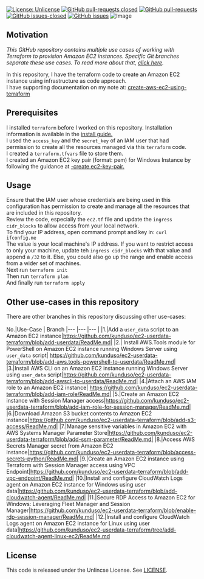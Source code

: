 [![License: Unlicense](https://img.shields.io/badge/license-Unlicense-white.svg)](https://choosealicense.com/licenses/unlicense/) [![GitHub pull-requests closed](https://img.shields.io/github/issues-pr-closed/kunduso/ec2-userdata-terraform)](https://GitHub.com/kunduso/ec2-userdata-terraform/pull/) [![GitHub pull-requests](https://img.shields.io/github/issues-pr/kunduso/ec2-userdata-terraform)](https://GitHub.com/kunduso/ec2-userdata-terraform/pull/) 
[![GitHub issues-closed](https://img.shields.io/github/issues-closed/kunduso/ec2-userdata-terraform)](https://github.com/kunduso/ec2-userdata-terraform/issues?q=is%3Aissue+is%3Aclosed) [![GitHub issues](https://img.shields.io/github/issues/kunduso/ec2-userdata-terraform)](https://GitHub.com/kunduso/ec2-userdata-terraform/issues/)
![Image](https://skdevops.files.wordpress.com/2023/12/53-image-9.png)

## Motivation
*This GitHub repository contains multiple use cases of working with Terraform to provision Amazon EC2 instances. Specific Git branches separate these use cases. To read more about that, [click here](#other-use-cases-in-this-repository).*

In this repository, I have the terraform code to create an Amazon EC2 instance using infrastructure as code approach.
<br />I have supporting documentation on my note at: [create-aws-ec2-using-terraform](https://skundunotes.com/2021/11/01/create-aws-ec2-using-terraform/)
## Prerequisites
I installed `terraform` before I worked on this repository. Installation information is available in the [install guide.](https://www.terraform.io/downloads.html) <br />I used the `access_key` and the `secret_key` of an IAM user that had permission to create all the resources managed via this `terraform` code.
<br />I created a `terraform.tfvars` file to store them.
<br />I created an Amazon EC2 key pair (format: pem) for Windows Instance by following the guidance at [-create ec2-key-pair.](https://docs.aws.amazon.com/AWSEC2/latest/WindowsGuide/create-key-pairs.html#having-ec2-create-your-key-pair)
## Usage
Ensure that the IAM user whose credentials are being used in this configuration has permission to create and manage all the resources that are included in this repository.
<br />Review the code, especially the `ec2.tf` file and update the `ingress cidr_blocks` to allow access from your local network.
<br />To find your IP address, open command prompt and key in: `curl ifconfig.me`
<br />The value is your local machine's IP address. If you want to restrict access to only your machine, update teh `ingress cidr_blocks` with that value and append a `/32` to it. Else, you could also go up the range and enable access from a wider set of machines.
<br />Next run `terraform init` 
<br />Then run `terraform plan`
<br />And finally run `terraform apply`

## Other use-cases in this repository
There are other branches in this repository discussing other use-cases:
<br />
<br />
No.|Use-Case | Branch
|--- |--- |--- |
|1.|Add a `user_data` script to an Amazon EC2 instance|https://github.com/kunduso/ec2-userdata-terraform/blob/add-userdata/ReadMe.md|
|2.| Install AWS.Tools module for PowerShell on Amazon EC2 instance running Windows Server using `user_data` script| https://github.com/kunduso/ec2-userdata-terraform/blob/add-aws.tools-powershell-to-userdata/ReadMe.md|
|3.|Install AWS CLI on an Amazon EC2 instance running Windows Server using `user_data` script|https://github.com/kunduso/ec2-userdata-terraform/blob/add-awscli-to-userdata/ReadMe.md|
|4.|Attach an AWS IAM role to an Amazon EC2 instance| https://github.com/kunduso/ec2-userdata-terraform/blob/add-iam-role/ReadMe.md|
|5.|Create an Amazon EC2 instance with Session Manager access|https://github.com/kunduso/ec2-userdata-terraform/blob/add-iam-role-for-session-manager/ReadMe.md|
|6.|Download Amazon S3 bucket contents to Amazon EC2 instance|https://github.com/kunduso/ec2-userdata-terraform/blob/add-s3-access/ReadMe.md|
|7.|Manage sensitive variables in Amazon EC2 with AWS Systems Manager Parameter Store|https://github.com/kunduso/ec2-userdata-terraform/blob/add-ssm-parameter/ReadMe.md|
|8.|Access AWS Secrets Manager secret from Amazon EC2 instance|https://github.com/kunduso/ec2-userdata-terraform/blob/access-secrets-python/ReadMe.md|
|9.|Create an Amazon EC2 instance using Terraform with Session Manager access using VPC Endpoint|https://github.com/kunduso/ec2-userdata-terraform/blob/add-vpc-endpoint/ReadMe.md|
|10.|Install and configure CloudWatch Logs agent on Amazon EC2 instance for Windows using user data|https://github.com/kunduso/ec2-userdata-terraform/blob/add-cloudwatch-agent/ReadMe.md|
|11.|Secure RDP Access to Amazon EC2 for Windows: Leveraging Fleet Manager and Session Manager|https://github.com/kunduso/ec2-userdata-terraform/blob/enable-rdp-session-manager/ReadMe.md|
|12.|Install and configure CloudWatch Logs agent on Amazon EC2 instance for Linux using user data|https://github.com/kunduso/ec2-userdata-terraform/tree/add-cloudwatch-agent-linux-ec2/ReadMe.md

## License
This code is released under the Unlincse License. See [LICENSE](LICENSE).